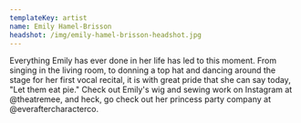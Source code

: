 ```yaml
---
templateKey: artist
name: Emily Hamel-Brisson
headshot: /img/emily-hamel-brisson-headshot.jpg
---
```

Everything Emily has ever done in her life has led to this moment. From singing in the living room, to donning a top hat and dancing around the stage for her first vocal recital, it is with great pride that she can say today, "Let them eat pie." Check out Emily's wig and sewing work on Instagram at @theatremee, and heck, go check out her princess party company at @everaftercharacterco.